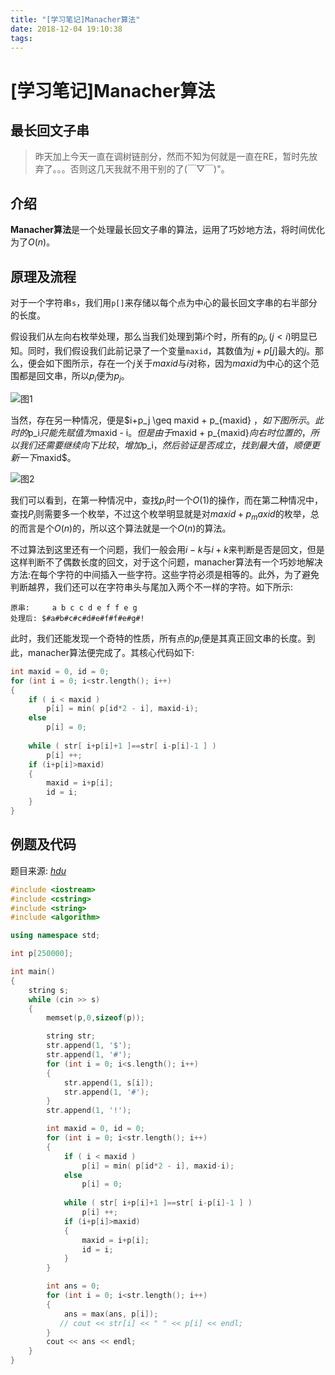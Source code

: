 ```yaml
---
title: "[学习笔记]Manacher算法"
date: 2018-12-04 19:10:38
tags: 
---
```


# [学习笔记]Manacher算法

## 最长回文子串

> 昨天加上今天一直在调树链剖分，然而不知为何就是一直在RE，暂时先放弃了。。。否则这几天我就不用干别的了(￣▽￣)"。

<!--more-->

## 介绍

**Manacher算法**是一个处理最长回文子串的算法，运用了巧妙地方法，将时间优化为了$O(n)$。

## 原理及流程

对于一个字符串`s`，我们用`p[]`来存储以每个点为中心的最长回文字串的右半部分的长度。

假设我们从左向右枚举处理，那么当我们处理到第$i$个时，所有的$p_j, (j<i)$明显已知。同时，我们假设我们此前记录了一个变量`maxid`，其数值为$j+p[j]$最大的$j$。那么，便会如下图所示，存在一个$j$关于$maxid$与$i$对称，因为$maxid$为中心的这个范围都是回文串，所以$p_i$便为$p_j$。

![图1](http://ovi2jbxue.bkt.clouddn.com/InblogManacher%E7%AE%97%E6%B3%95-1.png)

当然，存在另一种情况，便是$i+p_j \geq maxid + p_{maxid} $，如下图所示。此时的$p_i$只能先赋值为$maxid - i$。但是由于$maxid + p_{maxid}$向右时位置的，所以我们还需要继续向下比较，增加$p_i$，然后验证是否成立，找到最大值，顺便更新一下$maxid$。

![图2](http://ovi2jbxue.bkt.clouddn.com/InblogManacher%E7%AE%97%E6%B3%95-2.png)

我们可以看到，在第一种情况中，查找$p_i$时一个$O(1)$的操作，而在第二种情况中，查找$P_i$则需要多一个枚举，不过这个枚举明显就是对$maxid + p_maxid$的枚举，总的而言是个$O(n)$的，所以这个算法就是一个$O(n)$的算法。

不过算法到这里还有一个问题，我们一般会用$i-k$与$i+k$来判断是否是回文，但是这样判断不了偶数长度的回文，对于这个问题，manacher算法有一个巧妙地解决方法:在每个字符的中间插入一些字符。这些字符必须是相等的。此外，为了避免判断越界，我们还可以在字符串头与尾加入两个不一样的字符。如下所示:
```plain
原串:     a b c c d e f f e g
处理后: $#a#b#c#c#d#e#f#f#e#g#!
```
此时，我们还能发现一个奇特的性质，所有点的$p_i$便是其真正回文串的长度。到此，manacher算法便完成了。其核心代码如下:

```C++
int maxid = 0, id = 0;
for (int i = 0; i<str.length(); i++)
{
	if ( i < maxid )
    	p[i] = min( p[id*2 - i], maxid-i);
    else
    	p[i] = 0;
      
    while ( str[ i+p[i]+1 ]==str[ i-p[i]-1 ] )
    	p[i] ++;
    if (i+p[i]>maxid)
    {
    	maxid = i+p[i];
        id = i;
    }
}
```

## 例题及代码

题目来源: [_hdu_](http://acm.hdu.edu.cn/showproblem.php?pid=3068)

```C++
#include <iostream>
#include <cstring>
#include <string>
#include <algorithm>

using namespace std;

int p[250000];

int main()
{
    string s;
    while (cin >> s)
    {
        memset(p,0,sizeof(p));

        string str;
        str.append(1, '$');
        str.append(1, '#');
        for (int i = 0; i<s.length(); i++)
        {
            str.append(1, s[i]);
            str.append(1, '#');
        }
        str.append(1, '!');

        int maxid = 0, id = 0;
        for (int i = 0; i<str.length(); i++)
        {
            if ( i < maxid )
                p[i] = min( p[id*2 - i], maxid-i);
            else
                p[i] = 0;
        
            while ( str[ i+p[i]+1 ]==str[ i-p[i]-1 ] )
                p[i] ++;
            if (i+p[i]>maxid)
            {
                maxid = i+p[i];
                id = i;
            }
        }

        int ans = 0;
        for (int i = 0; i<str.length(); i++)
        {
            ans = max(ans, p[i]);
           // cout << str[i] << " " << p[i] << endl;
        }
        cout << ans << endl;
    }
}
```